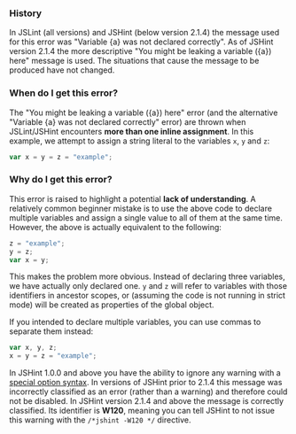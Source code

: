 <!---
{
    "titles": [
        "Variable {a} was not declared correctly",
        "You might be leaking a variable ({a}) here"
    ],
    "tools": [
        "jslint",
        "jshint"
    ],
    "tags": [
        "variable"
    ],
    "contributors": [
        "jallardice"
    ],
    "slug": "you-might-be-leaking-a-variable-here"
}
-->

### History

In JSLint (all versions) and JSHint (below version 2.1.4) the message used for this error was "Variable {a} was not
declared correctly". As of JSHint version 2.1.4 the more descriptive "You might be leaking a variable ({a}) here"
message is used. The situations that cause the message to be produced have not changed.

### When do I get this error?

The "You might be leaking a variable ({a}) here" error (and the alternative "Variable {a} was not declared correctly"
error) are thrown when JSLint/JSHint encounters **more than one inline assignment**. In this example, we attempt to
assign a string literal to the variables `x`, `y` and `z`:

```javascript
var x = y = z = "example";
```

### Why do I get this error?

This error is raised to highlight a potential **lack of understanding**. A relatively common beginner mistake is to use
the above code to declare multiple variables and assign a single value to all of them at the same time. However, the
above is actually equivalent to the following:

```javascript
z = "example";
y = z;
var x = y;
```

This makes the problem more obvious. Instead of declaring three variables, we have actually only declared one. `y` and
`z` will refer to variables with those identifiers in ancestor scopes, or (assuming the code is not running in strict
mode) will be created as properties of the global object.

If you intended to declare multiple variables, you can use commas to separate them instead:

```javascript
var x, y, z;
x = y = z = "example";
```

In JSHint 1.0.0 and above you have the ability to ignore any warning with a
[special option syntax](http://jshint.com/docs/#options). In versions of JSHint prior to 2.1.4 this message was
incorrectly classified as an error (rather than a warning) and therefore could not be disabled. In JSHint version 2.1.4
and above the message is correctly classified. Its identifier is **W120**, meaning you can tell JSHint to not issue
this warning with the `/*jshint -W120 */` directive.

